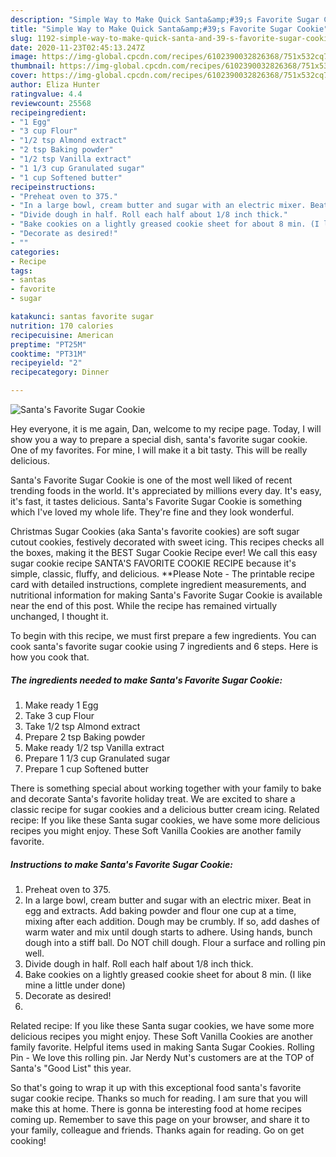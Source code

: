 ```yaml
---
description: "Simple Way to Make Quick Santa&amp;#39;s Favorite Sugar Cookie"
title: "Simple Way to Make Quick Santa&amp;#39;s Favorite Sugar Cookie"
slug: 1192-simple-way-to-make-quick-santa-and-39-s-favorite-sugar-cookie
date: 2020-11-23T02:45:13.247Z
image: https://img-global.cpcdn.com/recipes/6102390032826368/751x532cq70/santas-favorite-sugar-cookie-recipe-main-photo.jpg
thumbnail: https://img-global.cpcdn.com/recipes/6102390032826368/751x532cq70/santas-favorite-sugar-cookie-recipe-main-photo.jpg
cover: https://img-global.cpcdn.com/recipes/6102390032826368/751x532cq70/santas-favorite-sugar-cookie-recipe-main-photo.jpg
author: Eliza Hunter
ratingvalue: 4.4
reviewcount: 25568
recipeingredient:
- "1 Egg"
- "3 cup Flour"
- "1/2 tsp Almond extract"
- "2 tsp Baking powder"
- "1/2 tsp Vanilla extract"
- "1 1/3 cup Granulated sugar"
- "1 cup Softened butter"
recipeinstructions:
- "Preheat oven to 375."
- "In a large bowl, cream butter and sugar with an electric mixer. Beat in egg and extracts. Add baking powder and flour one cup at a time, mixing after each addition. Dough may be crumbly. If so, add dashes of warm water and mix until dough starts to adhere. Using hands, bunch dough into a stiff ball. Do NOT chill dough. Flour a surface and rolling pin well."
- "Divide dough in half. Roll each half about 1/8 inch thick."
- "Bake cookies on a lightly greased cookie sheet for about 8 min. (I like mine a little under done)"
- "Decorate as desired!"
- ""
categories:
- Recipe
tags:
- santas
- favorite
- sugar

katakunci: santas favorite sugar 
nutrition: 170 calories
recipecuisine: American
preptime: "PT25M"
cooktime: "PT31M"
recipeyield: "2"
recipecategory: Dinner

---
```



![Santa&#39;s Favorite Sugar Cookie](https://img-global.cpcdn.com/recipes/6102390032826368/751x532cq70/santas-favorite-sugar-cookie-recipe-main-photo.jpg)

Hey everyone, it is me again, Dan, welcome to my recipe page. Today, I will show you a way to prepare a special dish, santa&#39;s favorite sugar cookie. One of my favorites. For mine, I will make it a bit tasty. This will be really delicious.

Santa&#39;s Favorite Sugar Cookie is one of the most well liked of recent trending foods in the world. It's appreciated by millions every day. It's easy, it's fast, it tastes delicious. Santa&#39;s Favorite Sugar Cookie is something which I've loved my whole life. They're fine and they look wonderful.

Christmas Sugar Cookies (aka Santa&#39;s favorite cookies) are soft sugar cutout cookies, festively decorated with sweet icing. This recipes checks all the boxes, making it the BEST Sugar Cookie Recipe ever! We call this easy sugar cookie recipe SANTA&#39;S FAVORITE COOKIE RECIPE because it&#39;s simple, classic, fluffy, and delicious. **Please Note - The printable recipe card with detailed instructions, complete ingredient measurements, and nutritional information for making Santa&#39;s Favorite Sugar Cookie is available near the end of this post. While the recipe has remained virtually unchanged, I thought it.


To begin with this recipe, we must first prepare a few ingredients. You can cook santa&#39;s favorite sugar cookie using 7 ingredients and 6 steps. Here is how you cook that.

<!--inarticleads1-->

##### The ingredients needed to make Santa&#39;s Favorite Sugar Cookie:

1. Make ready 1 Egg
1. Take 3 cup Flour
1. Take 1/2 tsp Almond extract
1. Prepare 2 tsp Baking powder
1. Make ready 1/2 tsp Vanilla extract
1. Prepare 1 1/3 cup Granulated sugar
1. Prepare 1 cup Softened butter


There is something special about working together with your family to bake and decorate Santa&#39;s favorite holiday treat. We are excited to share a classic recipe for sugar cookies and a delicious butter cream icing. Related recipe: If you like these Santa sugar cookies, we have some more delicious recipes you might enjoy. These Soft Vanilla Cookies are another family favorite. 

<!--inarticleads2-->

##### Instructions to make Santa&#39;s Favorite Sugar Cookie:

1. Preheat oven to 375.
1. In a large bowl, cream butter and sugar with an electric mixer. Beat in egg and extracts. Add baking powder and flour one cup at a time, mixing after each addition. Dough may be crumbly. If so, add dashes of warm water and mix until dough starts to adhere. Using hands, bunch dough into a stiff ball. Do NOT chill dough. Flour a surface and rolling pin well.
1. Divide dough in half. Roll each half about 1/8 inch thick.
1. Bake cookies on a lightly greased cookie sheet for about 8 min. (I like mine a little under done)
1. Decorate as desired!
1. 


Related recipe: If you like these Santa sugar cookies, we have some more delicious recipes you might enjoy. These Soft Vanilla Cookies are another family favorite. Helpful items used in making Santa Sugar Cookies. Rolling Pin - We love this rolling pin. Jar Nerdy Nut&#39;s customers are at the TOP of Santa&#39;s &#34;Good List&#34; this year. 

So that's going to wrap it up with this exceptional food santa&#39;s favorite sugar cookie recipe. Thanks so much for reading. I am sure that you will make this at home. There is gonna be interesting food at home recipes coming up. Remember to save this page on your browser, and share it to your family, colleague and friends. Thanks again for reading. Go on get cooking!
